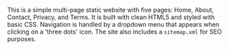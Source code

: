 This is a simple multi-page static website with five pages: Home, About, Contact, Privacy, and Terms. It is built with clean HTML5 and styled with basic CSS. Navigation is handled by a dropdown menu that appears when clicking on a 'three dots' icon. The site also includes a `sitemap.xml` for SEO purposes.